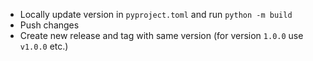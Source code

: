 - Locally update version in `pyproject.toml` and run `python -m build`
- Push changes
- Create new release and tag with same version (for version `1.0.0` use `v1.0.0` etc.)